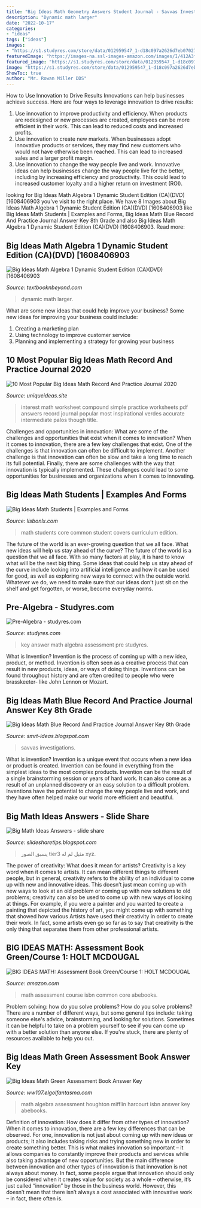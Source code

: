 ```yaml
---
title: "Big Ideas Math Geometry Answers Student Journal - Savvas Investigations"
description: "Dynamic math larger"
date: "2022-10-17"
categories:
- "ideas"
tags: ["ideas"]
images:
- "https://s1.studyres.com/store/data/012959547_1-d18c097a2626d7eb07027dec2f8686dc-300x300.png"
featuredImage: "https://images-na.ssl-images-amazon.com/images/I/412A3fAkoBL._SY344_BO1,204,203,200_.jpg"
featured_image: "https://s1.studyres.com/store/data/012959547_1-d18c097a2626d7eb07027dec2f8686dc-300x300.png"
image: "https://s1.studyres.com/store/data/012959547_1-d18c097a2626d7eb07027dec2f8686dc-300x300.png"
ShowToc: true
author: "Mr. Rowan Miller DDS"
---
```



How to Use Innovation to Drive Results
Innovations can help businesses achieve success. Here are four ways to leverage innovation to drive results:
1. Use innovation to improve productivity and efficiency. When products are redesigned or new processes are created, employees can be more efficient in their work. This can lead to reduced costs and increased profits.
2. Use innovation to create new markets. When businesses adopt innovative products or services, they may find new customers who would not have otherwise been reached. This can lead to increased sales and a larger profit margin.
3. Use innovation to change the way people live and work. Innovative ideas can help businesses change the way people live for the better, including by increasing efficiency and productivity. This could lead to increased customer loyalty and a higher return on investment (ROI).

	

		
looking for Big Ideas Math Algebra 1 Dynamic Student Edition (CA)(DVD) [1608406903 you've visit to the right place. We have 8 Images about Big Ideas Math Algebra 1 Dynamic Student Edition (CA)(DVD) [1608406903 like Big Ideas Math Students | Examples and Forms, Big Ideas Math Blue Record And Practice Journal Answer Key 8th Grade and also Big Ideas Math Algebra 1 Dynamic Student Edition (CA)(DVD) [1608406903. Read more:
		
    
## Big Ideas Math Algebra 1 Dynamic Student Edition (CA)(DVD) [1608406903

<img loading=lazy src="https://www.textbooknbeyond.com/images/Book_Media_5/1608406903.jpg" onerror="this.onerror=null;this.src='https://tse2.mm.bing.net/th?id=OIP.Ysa3xbGOFbDFIstnTkQhxQAAAA&amp;pid=15.1';" alt="Big Ideas Math Algebra 1 Dynamic Student Edition (CA)(DVD) [1608406903">

_Source: textbooknbeyond.com_

>dynamic math larger. 

	

What are some new ideas that could help improve your business?
Some new ideas for improving your business could include: 
1. Creating a marketing plan 
2. Using technology to improve customer service 
3. Planning and implementing a strategy for growing your business 

    
## 10 Most Popular Big Ideas Math Record And Practice Journal 2020

<img loading=lazy src="https://www.uniqueideas.site/wp-content/uploads/big-ideas-math-worksheets-accurate-though-palos-verdes-intermediate.jpg" onerror="this.onerror=null;this.src='https://tse3.mm.bing.net/th?id=OIP.mOSYBSndxPvxVGNhDS5WGQHaJp&amp;pid=15.1';" alt="10 Most Popular Big Ideas Math Record And Practice Journal 2020">

_Source: uniqueideas.site_

>interest math worksheet compound simple practice worksheets pdf answers record journal popular most inspirational verdes accurate intermediate palos though title. 

	

Challenges and opportunities in innovation: What are some of the challenges and opportunities that exist when it comes to innovation?
When it comes to innovation, there are a few key challenges that exist. One of the challenges is that innovation can often be difficult to implement. Another challenge is that innovation can often be slow and take a long time to reach its full potential. Finally, there are some challenges with the way that innovation is typically implemented. These challenges could lead to some opportunities for businesses and organizations when it comes to innovating.

    
## Big Ideas Math Students | Examples And Forms

<img loading=lazy src="https://ngl.cengage.com/covers/imageServlet?catalog=ngl&amp;epi=1271917084530375304830008761066374918" onerror="this.onerror=null;this.src='https://tse2.mm.bing.net/th?id=OIP.QxhXbKmX9N6UttrbXJtBxgHaJf&amp;pid=15.1';" alt="Big Ideas Math Students | Examples and Forms">

_Source: lisbonlx.com_

>math students core common student covers curriculum edition. 

	

The future of the world is an ever-growing question that we all face. What new ideas will help us stay ahead of the curve?
The future of the world is a question that we all face. With so many factors at play, it is hard to know what will be the next big thing. Some ideas that could help us stay ahead of the curve include looking into artificial intelligence and how it can be used for good, as well as exploring new ways to connect with the outside world. Whatever we do, we need to make sure that our ideas don't just sit on the shelf and get forgotten, or worse, become everyday norms.

    
## Pre-Algebra - Studyres.com

<img loading=lazy src="https://s1.studyres.com/store/data/012959547_1-d18c097a2626d7eb07027dec2f8686dc-300x300.png" onerror="this.onerror=null;this.src='https://tse2.mm.bing.net/th?id=OIP.KZYmMa-IEx5bjAExB0ecXgAAAA&amp;pid=15.1';" alt="Pre-Algebra - studyres.com">

_Source: studyres.com_

>key answer math algebra assessment pre studyres. 

	

What is Invention?
Invention is the process of coming up with a new idea, product, or method. Invention is often seen as a creative process that can result in new products, ideas, or ways of doing things. Inventions can be found throughout history and are often credited to people who were brasskeeter- like John Lennon or Mozart.

    
## Big Ideas Math Blue Record And Practice Journal Answer Key 8th Grade

<img loading=lazy src="https://assets.pearsonschool.com/prodImages/0328697559.png" onerror="this.onerror=null;this.src='https://tse3.mm.bing.net/th?id=OIP.38yC8wZHjy01Flz5y4XncQAAAA&amp;pid=15.1';" alt="Big Ideas Math Blue Record And Practice Journal Answer Key 8th Grade">

_Source: smrt-ideas.blogspot.com_

>savvas investigations. 

	

What is invention?
Invention is a unique event that occurs when a new idea or product is created. Invention can be found in everything from the simplest ideas to the most complex products. Invention can be the result of a single brainstorming session or years of hard work. It can also come as a result of an unplanned discovery or an easy solution to a difficult problem. Inventions have the potential to change the way people live and work, and they have often helped make our world more efficient and beautiful.

    
## Big Math Ideas Answers - Slide Share

<img loading=lazy src="https://s1.studyres.com/store/data/008935003_1-67fef4cca384e2d4662d6352a8a4d122.png" onerror="this.onerror=null;this.src='https://tse4.mm.bing.net/th?id=OIP.m7bEfUqmAiaFmxusKzkuMAHaJl&amp;pid=15.1';" alt="Big Math Ideas Answers - slide share">

_Source: slidesharetips.blogspot.com_

>يسبق الصور tier3 مثيل لم له xyz. 

	

The power of creativity: What does it mean for artists?
Creativity is a key word when it comes to artists. It can mean different things to different people, but in general, creativity refers to the ability of an individual to come up with new and innovative ideas. This doesn’t just mean coming up with new ways to look at an old problem or coming up with new solutions to old problems; creativity can also be used to come up with new ways of looking at things. For example, if you were a painter and you wanted to create a painting that depicted the history of art, you might come up with something that showed how various Artists have used their creativity in order to create their work. In fact, some artists even go so far as to say that creativity is the only thing that separates them from other professional artists.

    
## BIG IDEAS MATH: Assessment Book Green/Course 1: HOLT MCDOUGAL

<img loading=lazy src="https://images-na.ssl-images-amazon.com/images/I/412A3fAkoBL._SY344_BO1,204,203,200_.jpg" onerror="this.onerror=null;this.src='https://tse4.mm.bing.net/th?id=OIP.TodzO531ft72K5SXRwZzaAAAAA&amp;pid=15.1';" alt="BIG IDEAS MATH: Assessment Book Green/Course 1: HOLT MCDOUGAL">

_Source: amazon.com_

>math assessment course isbn common core abebooks. 

	

Problem solving: how do you solve problems?
How do you solve problems? There are a number of different ways, but some general tips include: taking someone else's advice, brainstorming, and looking for solutions. Sometimes it can be helpful to take on a problem yourself to see if you can come up with a better solution than anyone else. If you're stuck, there are plenty of resources available to help you out.

    
## Big Ideas Math Green Assessment Book Answer Key

<img loading=lazy src="https://images-na.ssl-images-amazon.com/images/I/51l89+EZPNL._SX373_BO1,204,203,200_.jpg" onerror="this.onerror=null;this.src='https://tse3.mm.bing.net/th?id=OIP.AMcD0EqjA-D3Ul3yFRJ3wAAAAA&amp;pid=15.1';" alt="Big Ideas Math Green Assessment Book Answer Key">

_Source: ww107.elgolfantasma.com_

>math algebra assessment houghton mifflin harcourt isbn answer key abebooks. 

	

Definition of innovation: How does it differ from other types of innovation?
When it comes to innovation, there are a few key differences that can be observed. For one, innovation is not just about coming up with new ideas or products; it also includes taking risks and trying something new in order to create something better. This is what makes innovation so important – it allows companies to constantly improve their products and services while also taking advantage of new opportunities.
But the main difference between innovation and other types of innovation is that innovation is not always about money. In fact, some people argue that innovation should only be considered when it creates value for society as a whole – otherwise, it’s just called “innovation” by those in the business world. However, this doesn’t mean that there isn’t always a cost associated with innovative work – in fact, there often is.

